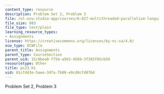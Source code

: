```yaml
---
content_type: resource
description: Problem Set 2, Problem 3
file: /ol-ocw-studio-app/courses/6-827-multithreaded-parallelism-languages-and-compilers-fall-2002/01cfdd3e5aee34fa7b88e9cd0cfd876d_ps23.hs
file_size: 803
file_type: text/plain
learning_resource_types:
- Assignments
license: https://creativecommons.org/licenses/by-nc-sa/4.0/
ocw_type: OCWFile
parent_title: Assignments
parent_type: CourseSection
parent_uid: 15c8bea8-ff54-a563-4589-3f365f05cb50
resourcetype: Other
title: ps23.hs
uid: 01cfdd3e-5aee-34fa-7b88-e9cd0cfd876d
---
```

Problem Set 2, Problem 3